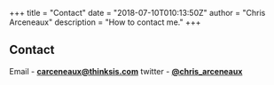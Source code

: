+++
title = "Contact"
date = "2018-07-10T010:13:50Z"
author = "Chris Arceneaux"
description = "How to contact me."
+++

## Contact

Email - **carceneaux@thinksis.com**
twitter - [**@chris_arceneaux**](https://twitter.com/chris_arceneaux)